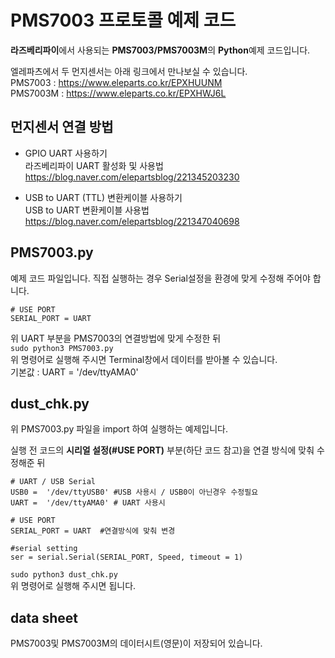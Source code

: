 
# PMS7003 프로토콜 예제 코드

**라즈베리파이**에서 사용되는 **PMS7003/PMS7003M**의 **Python**예제 코드입니다.  

엘레파츠에서 두 먼지센서는 아래 링크에서 만나보실 수 있습니다.  
PMS7003 : https://www.eleparts.co.kr/EPXHUUNM  
PMS7003M : https://www.eleparts.co.kr/EPXHWJ6L  


## 먼지센서 연결 방법

- GPIO UART 사용하기  
라즈베리파이 UART 활성화 및 사용법  
https://blog.naver.com/elepartsblog/221345203230  
  
- USB to UART (TTL) 변환케이블 사용하기  
USB to UART 변환케이블 사용법  
https://blog.naver.com/elepartsblog/221347040698  
  
  
## PMS7003.py

예제 코드 파일입니다.
직접 실행하는 경우 Serial설정을 환경에 맞게 수정해 주어야 합니다.

```
# USE PORT  
SERIAL_PORT = UART  
```
위 UART 부분을 PMS7003의 연결방법에 맞게 수정한 뒤  
``sudo python3 PMS7003.py``  
위 명령어로 실행해 주시면 Terminal창에서 데이터를 받아볼 수 있습니다.  
기본값 : UART = '/dev/ttyAMA0'  



## dust_chk.py

위 PMS7003.py 파일을 import 하여 실행하는 예제입니다.  

실행 전 코드의 **시리얼 설정(#USE PORT)** 부분(하단 코드 참고)을 연결 방식에 맞춰 수정해준 뒤   
```
# UART / USB Serial
USB0 =  '/dev/ttyUSB0' #USB 사용시 / USB0이 아닌경우 수정필요 
UART =  '/dev/ttyAMA0' # UART 사용시  
  
# USE PORT  
SERIAL_PORT = UART  #연결방식에 맞춰 변경

#serial setting  
ser = serial.Serial(SERIAL_PORT, Speed, timeout = 1)  
```
``sudo python3 dust_chk.py``   
위 명령어로 실행해 주시면 됩니다.


## data sheet 
PMS7003및 PMS7003M의 데이터시트(영문)이 저장되어 있습니다.


